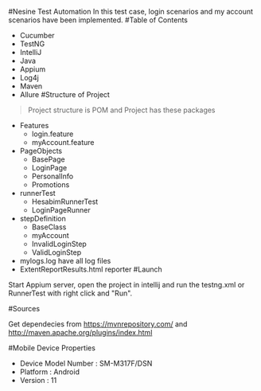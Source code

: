 #Nesine Test Automation
In this test case, login scenarios and my account scenarios have been implemented.
#Table of Contents
- Cucumber
- TestNG
- IntelliJ
- Java
- Appium
- Log4j
- Maven
- Allure
#Structure of Project
> Project structure is POM and Project has these packages
- Features
    - login.feature
    - myAccount.feature
- PageObjects
    - BasePage
    - LoginPage
    - PersonalInfo
    - Promotions
- runnerTest
    - HesabimRunnerTest
    - LoginPageRunner
- stepDefinition
    - BaseClass
    - myAccount
    - InvalidLoginStep
    - ValidLoginStep
- mylogs.log have all log files
- ExtentReportResults.html reporter
#Launch

Start Appium server, open the project in intellij and run the testng.xml or RunnerTest with right click and "Run".

#Sources

Get dependecies from  https://mvnrepository.com/ and http://maven.apache.org/plugins/index.html

#Mobile Device Properties
- Device Model Number : SM-M317F/DSN
- Platform : Android
- Version : 11
